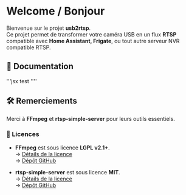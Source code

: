 # Welcome / Bonjour
Bienvenue sur le projet **usb2rtsp**.  
Ce projet permet de transformer votre caméra USB en un flux **RTSP** compatible avec **Home Assistant, Frigate**, ou tout autre serveur NVR compatible RTSP.

## 📖 Documentation  
'''jsx
test
''''

## 🛠️ Remerciements  
Merci à **FFmpeg** et **rtsp-simple-server** pour leurs outils essentiels.

### 📜 Licences  
- **FFmpeg** est sous licence **LGPL v2.1+**.  
  → [Détails de la licence](https://github.com/FFmpeg/FFmpeg/blob/master/COPYING.LGPLv2.1)  
  → [Dépôt GitHub](https://github.com/FFmpeg/FFmpeg)
  
- **rtsp-simple-server** est sous licence **MIT**.  
  → [Détails de la licence](https://github.com/aler9/rtsp-simple-server/blob/main/LICENSE)  
  → [Dépôt GitHub](https://github.com/aler9/rtsp-simple-server)
